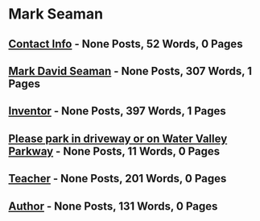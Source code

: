 # Mark Seaman


## [Contact Info](/mark/ContactMe.md) - None Posts, 52 Words, 0 Pages

## [Mark David Seaman](/mark/Index.md) - None Posts, 307 Words, 1 Pages

## [Inventor](/mark/Invent.md) - None Posts, 397 Words, 1 Pages

## [Please park in driveway or on Water Valley Parkway](/mark/Parking.md) - None Posts, 11 Words, 0 Pages

## [Teacher](/mark/Teach.md) - None Posts, 201 Words, 0 Pages

## [Author](/mark/Write.md) - None Posts, 131 Words, 0 Pages
